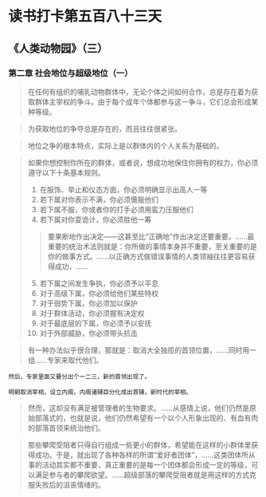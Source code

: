 # 读书打卡第五百八十三天
## 《人类动物园》（三）
### 第二章 社会地位与超级地位（一）

> 在任何有组织的哺乳动物群体中，无论个体之间如何合作，总是存在着为获取群体主宰权的争斗。由于每个成年个体都参与这一争斗，它们总会形成某种等级。

> 为获取地位的争夺总是存在的，而且往往很紧张。

> 地位之争的根本特点，实际上是以群体内的个人关系为基础的。

> 如果你想控制你所在的群体，或者说，想成功地保住你拥有的权力，你必须遵守以下十条基本规则。
> 1. 在服饰、举止和仪态方面，你必须明确显示出高人一等
> 2. 若下属对你表示不满，你必须慑服他们
> 3. 若下属不服，你或者你的打手必须用蛮力压服他们
> 4. 若下属对你耍诡计，你必须胜他一筹
> > 要果断地作出决定——这甚至比“正确地”作出决定还要重要。……最重要的统治术法则就是：你所做的事情本身并不重要，至关重要的是你的做事方式。……以正确方式做错误事情的人类领袖往往更容易获得成功，……
> 5. 若下属之间发生争执，你必须予以平息
> 6. 对于高级下属，你必须给他们某些特权
> 7. 对于弱势下属，你必须加以保护
> 8. 对于群体活动，你必须握有决定权
> 9. 对于最底层的下属，你必须予以安抚
> 10. 对于外部威胁，你必须带头抗击

> 有一种办法似乎很合理，那就是：取消大全独揽的首领位置，……同时用一组……专家来取代他们。
```
然后，专家里面又要分出个一二三，新的首领出现了。

明朝取消宰相，设立内阁，内阁诸辅臣分化成出首辅，新时代的宰相。
```
> 然而，这却没有满足被管理者的生物要求。……从感情上说，他们仍然是原始部落式的，也就是说，他们仍然希望有一个以个人形象出现的、有血有肉的部落首领来统治他们。

> 那些攀爬受阻者只得自行组成一些更小的群体，希望能在这样的小群体里获得成功。于是，就出现了各种各样的所谓“爱好者团体”，……这类团体所从事的活动其实都不重要，真正重要的是每一个团体都会形成一定的等级，可以满足参与者的攀爬欲望。……超级部落的攀爬受阻者就是用这样的方式克服失败后的沮丧情绪的。

> 